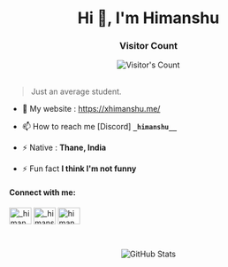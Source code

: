 <h1 align="center">Hi 👋, I'm Himanshu</h1>


<h3 align="center"> Visitor Count</h3> 
<div align="center" >
  <img src="https://profile-counter.glitch.me/frHimanshu/count.svg" alt="Visitor's Count" />
</div> <br>

> Just an average student.
> 
- 🔭 My website : https://xhimanshu.me/

- 📫 How to reach me [Discord] **`_himanshu__`**

- ⚡ Native : **Thane, India**

- ⚡ Fun fact **I think I'm not funny**

<h4 align="left">Connect with me:</h4>
<p align="left">
<a href="https://twitter.com/_himanxu" target="blank"><img align="center" src="https://raw.githubusercontent.com/rahuldkjain/github-profile-readme-generator/master/src/images/icons/Social/twitter.svg" alt="_himanxu" height="30" width="40" /></a>
<a href="https://instagram.com/_himanshuxo" target="blank"><img align="center" src="https://raw.githubusercontent.com/rahuldkjain/github-profile-readme-generator/master/src/images/icons/Social/instagram.svg" alt="_himanshuxo" height="30" width="40" /></a>
<a href="https://www.leetcode.com/himanxu_" target="blank"><img align="center" src="https://raw.githubusercontent.com/rahuldkjain/github-profile-readme-generator/master/src/images/icons/Social/leet-code.svg" alt="himanxu_" height="30" width="40" /></a>
</p>
<br>


<p align="center">
  <img src="https://github-readme-stats.vercel.app/api?username=frHimanshu&theme=dark&hide_border=false&include_all_commits=true&count_private=false" alt="GitHub Stats" />
</p>
